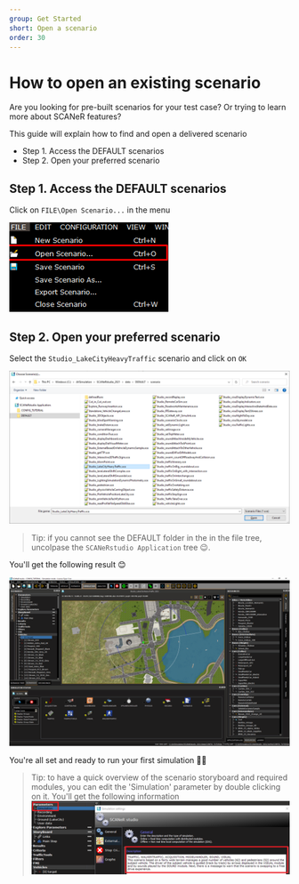 ```yaml
---
group: Get Started
short: Open a scenario
order: 30
---
```


# How to open an existing scenario

Are you looking for pre-built scenarios for your test case? Or trying to learn more about SCANeR features?

This guide will explain how to find and open a delivered scenario
- Step 1. Access the DEFAULT scenarios
- Step 2. Open your preferred scenario

## Step 1. Access the DEFAULT scenarios

Click on `FILE\Open Scenario...` in the menu

![](./assets/OpenScenario.png)

## Step 2. Open your preferred scenario

Select the `Studio_LakeCityHeavyTraffic` scenario and click on `OK`

![](./assets/OpenDefault.png)
>Tip: if you cannot see the DEFAULT folder in the in the file tree, uncolpase the `SCANeRstudio Application` tree 😉.

You'll get the following result 😊

![](./assets/Studio_LakeCityheavyTraffic.png)

You're all set and ready to run your first simulation 👍🏻

>Tip: to have a quick overview of the scenario storyboard and required modules, you can edit the 'Simulation' parameter by double clicking on it. You'll get the following information
> ![](./assets/ParameterSimulation.png)
